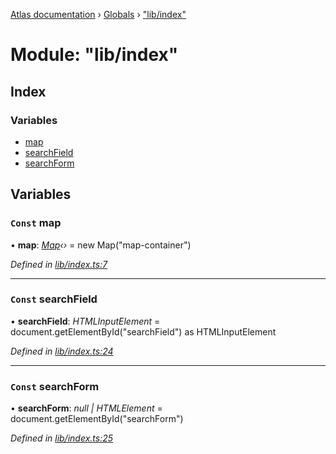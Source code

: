 [Atlas documentation](../README.md) › [Globals](../globals.md) › ["lib/index"](_lib_index_.md)

# Module: "lib/index"

## Index

### Variables

* [map](_lib_index_.md#const-map)
* [searchField](_lib_index_.md#const-searchfield)
* [searchForm](_lib_index_.md#const-searchform)

## Variables

### `Const` map

• **map**: *[Map](../classes/_lib_map_.map.md)‹›* = new Map("map-container")

*Defined in [lib/index.ts:7](https://github.com/chronark/atlas/blob/7501b49/src/lib/index.ts#L7)*

___

### `Const` searchField

• **searchField**: *HTMLInputElement* = document.getElementById("searchField") as HTMLInputElement

*Defined in [lib/index.ts:24](https://github.com/chronark/atlas/blob/7501b49/src/lib/index.ts#L24)*

___

### `Const` searchForm

• **searchForm**: *null | HTMLElement* = document.getElementById("searchForm")

*Defined in [lib/index.ts:25](https://github.com/chronark/atlas/blob/7501b49/src/lib/index.ts#L25)*
